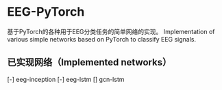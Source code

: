 # EEG-PyTorch

基于PyTorch的各种用于EEG分类任务的简单网络的实现。
Implementation of various simple networks based on PyTorch to classify EEG signals.

## 已实现网络（Implemented networks）
[-] eeg-inception
[-] eeg-lstm
[] gcn-lstm

